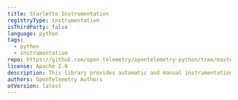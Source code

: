 ```yaml
---
title: Starlette Instrumentation
registryType: instrumentation
isThirdParty: false
language: python
tags:
  - python
  - instrumentation
repo: https://github.com/open-telemetry/opentelemetry-python/tree/master/ext/opentelemetry-instrumentation-starlette
license: Apache 2.0
description: This library provides automatic and manual instrumentation of Starlette web frameworks, instrumenting http requests served by applications utilizing the framework.
authors: OpenTelemetry Authors
otVersion: latest
---
```

